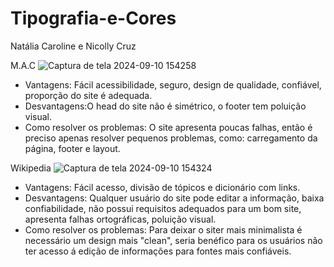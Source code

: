 # Tipografia-e-Cores
Natália Caroline e Nicolly Cruz

M.A.C
![Captura de tela 2024-09-10 154258](https://github.com/user-attachments/assets/57c7126d-1204-4cfd-9292-98fec55408ea)
- Vantagens: Fácil acessibilidade, seguro, design de qualidade, confiável, proporção do site é adequada.
- Desvantagens:O head do site não é simétrico, o footer tem poluição visual.
- Como resolver os problemas: O site apresenta poucas falhas, então é preciso apenas resolver pequenos problemas, como: carregamento da página, footer e layout.

Wikipedia
![Captura de tela 2024-09-10 154324](https://github.com/user-attachments/assets/41c15eb0-92a5-4288-b34e-40bba04afd11)
- Vantagens: Fácil acesso, divisão de tópicos e dicionário com links.
- Desvantagens: Qualquer usuário do site pode editar a informação, baixa confiabilidade, não possui requisitos adequados para um bom site, apresenta falhas ortográficas, poluição visual.
- Como resolver os problemas: Para deixar o siter mais minimalista é necessário um design mais "clean", seria benéfico para os usuários não ter acesso á edição de informações para fontes mais confiáveis.
